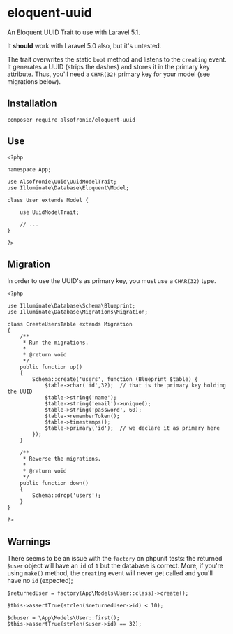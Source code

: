 # eloquent-uuid
An Eloquent UUID Trait to use with Laravel 5.1.

It **should** work with Laravel 5.0 also, but it's untested.

The trait overwrites the static `boot` method and listens to the `creating`
event. It generates a UUID (strips the dashes) and stores it in the primary
key attribute. Thus, you'll need a `CHAR(32)` primary key for your model
(see migrations below).

## Installation

	composer require alsofronie/eloquent-uuid

## Use

	<?php

	namespace App;

	use Alsofronie\Uuid\UuidModelTrait;
	use Illuminate\Database\Eloquent\Model;

	class User extends Model {

		use UuidModelTrait;

		// ...
	}
	
	?>

## Migration

In order to use the UUID's as primary key, you must use a `CHAR(32)` type.

	<?php

	use Illuminate\Database\Schema\Blueprint;
	use Illuminate\Database\Migrations\Migration;

	class CreateUsersTable extends Migration
	{
	    /**
	     * Run the migrations.
	     *
	     * @return void
	     */
	    public function up()
	    {
	        Schema::create('users', function (Blueprint $table) {
	            $table->char('id',32);	// that is the primary key holding the UUID
	            $table->string('name');
	            $table->string('email')->unique();
	            $table->string('password', 60);
	            $table->rememberToken();
	            $table->timestamps();
	            $table->primary('id');	// we declare it as primary here
	        });
	    }

	    /**
	     * Reverse the migrations.
	     *
	     * @return void
	     */
	    public function down()
	    {
	        Schema::drop('users');
	    }
	}
	
	?>

## Warnings

There seems to be an issue with the `factory` on phpunit tests: the returned
`$user` object will have an `id` of `1` but the database is correct.
More, if you're using  `make()` method, the `creating` event will never get
called and you'll have no `id` (expected);

	$returnedUser = factory(App\Models\User::class)->create();
    
	$this->assertTrue(strlen($returnedUser->id) < 10);

    $dbuser = \App\Models\User::first();
    $this->assertTrue(strlen($user->id) == 32);
